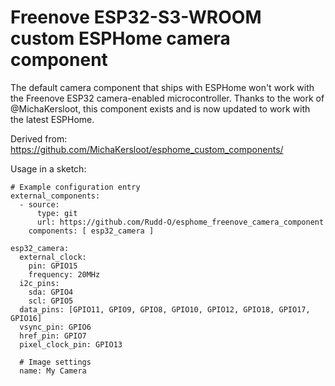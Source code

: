 # Freenove ESP32-S3-WROOM custom ESPHome camera component

The default camera component that ships with ESPHome won't work with the
Freenove ESP32 camera-enabled microcontroller.  Thanks to the work of
@MichaKersloot, this component exists and is now updated to work with
the latest ESPHome.

Derived from: https://github.com/MichaKersloot/esphome_custom_components/

Usage in a sketch:

```
# Example configuration entry
external_components:
  - source:
      type: git
      url: https://github.com/Rudd-O/esphome_freenove_camera_component
    components: [ esp32_camera ]

esp32_camera:
  external_clock:
    pin: GPIO15
    frequency: 20MHz
  i2c_pins:
    sda: GPIO4
    scl: GPIO5
  data_pins: [GPIO11, GPIO9, GPIO8, GPIO10, GPIO12, GPIO18, GPIO17, GPIO16]
  vsync_pin: GPIO6
  href_pin: GPIO7
  pixel_clock_pin: GPIO13

  # Image settings
  name: My Camera
```

